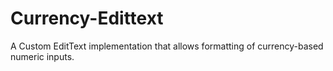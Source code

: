 # Currency-Edittext
 A Custom EditText implementation that allows formatting of currency-based numeric inputs.
